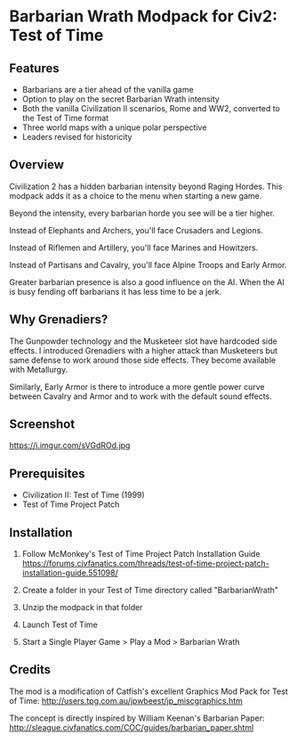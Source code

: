 # Barbarian Wrath Modpack for Civ2: Test of Time

## Features

- Barbarians are a tier ahead of the vanilla game
- Option to play on the secret Barbarian Wrath intensity
- Both the vanilla Civilization II scenarios, Rome and WW2, converted to the Test of Time format
- Three world maps with a unique polar perspective
- Leaders revised for historicity

## Overview

Civilization 2 has a hidden barbarian intensity beyond Raging Hordes. This modpack adds it as a choice to the menu when starting a new game.

Beyond the intensity, every barbarian horde you see will be a tier higher.

Instead of Elephants and Archers, you'll face Crusaders and Legions.

Instead of Riflemen and Artillery, you'll face Marines and Howitzers.

Instead of Partisans and Cavalry, you'll face Alpine Troops and Early Armor.

Greater barbarian presence is also a good influence on the AI. When the AI is busy fending off barbarians it has less time to be a jerk.

## Why Grenadiers?

The Gunpowder technology and the Musketeer slot have hardcoded side effects. I introduced Grenadiers with a higher attack than Musketeers but same defense to work around those side effects. They become available with Metallurgy.

Similarly, Early Armor is there to introduce a more gentle power curve between Cavalry and Armor and to work with the default sound effects.

## Screenshot

<https://i.imgur.com/sVGdROd.jpg>

## Prerequisites

- Civilization II: Test of Time (1999)
- Test of Time Project Patch

## Installation

1.  Follow McMonkey's Test of Time Project Patch Installation Guide
    <https://forums.civfanatics.com/threads/test-of-time-project-patch-installation-guide.551098/>

2. Create a folder in your Test of Time directory called "BarbarianWrath"

3. Unzip the modpack in that folder

4. Launch Test of Time

5. Start a Single Player Game > Play a Mod > Barbarian Wrath

## Credits

The mod is a modification of Catfish's excellent Graphics Mod Pack for Test of Time:
<http://users.tpg.com.au/jpwbeest/jp_miscgraphics.htm>

The concept is directly inspired by William Keenan's Barbarian Paper:
<http://sleague.civfanatics.com/COC/guides/barbarian_paper.shtml>
